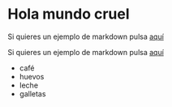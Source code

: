 # Hola mundo cruel

Si quieres un ejemplo de markdown pulsa [aquí](./markdown-demo.md)

Si quieres un ejemplo de markdown pulsa [aquí](./1000_F_446993031_VjdtBS8T2dUQtgBbxsjkPdr3trXTdRG7.jpg)
* café
* huevos
* leche
* galletas
